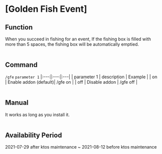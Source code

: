# [Golden Fish Event]

## Function
When you succeed in fishing for an event, If the fishing box is filled with more than 5 spaces, the fishing box will be automatically emptied.
<br/>
<br/>

## Command
``/gfe``  ``parameter 1``
|:---:|:---:|:---|
| parameter 1 | description   | Example  |
| on  | Enable addon (default)| /gfe on  |
| off | Disable addon         | /gfe off |
<br/>
<br/>

## Manual
It works as long as you install it.
<br/>
<br/>

## Availability Period
2021-07-29 after ktos maintenance ~ 2021-08-12 before ktos maintenance 

